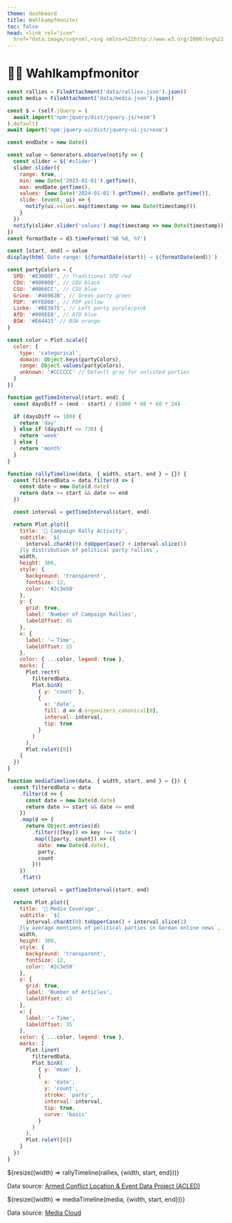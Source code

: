 ```yaml
---
theme: dashboard
title: Wahlkampfmonitor
toc: false
head: <link rel="icon"
  href="data:image/svg+xml,<svg xmlns=%22http://www.w3.org/2000/svg%22 viewBox=%220 0 100 100%22><text y=%22.9em%22 font-size=%2290%22 fill=%22black%22>🐳</text></svg>">
---
```


# 🐳💥 Wahlkampfmonitor

<!-- Load and transform the data -->

```js
const rallies = FileAttachment('data/rallies.json').json()
const media = FileAttachment('data/media.json').json()
```

<link rel="stylesheet" href="npm:jquery-ui/dist/themes/base/jquery-ui.css">

```js
const $ = (self.jQuery = (
  await import('npm:jquery/dist/jquery.js/+esm')
).default)
await import('npm:jquery-ui/dist/jquery-ui.js/+esm')
```

```js
const endDate = new Date()

const value = Generators.observe(notify => {
  const slider = $('#slider')
  slider.slider({
    range: true,
    min: new Date('2023-01-01').getTime(),
    max: endDate.getTime(),
    values: [new Date('2024-01-01').getTime(), endDate.getTime()],
    slide: (event, ui) => {
      notify(ui.values.map(timestamp => new Date(timestamp)))
    }
  })
  notify(slider.slider('values').map(timestamp => new Date(timestamp))) // report initial dates
})
const formatDate = d3.timeFormat('%B %d, %Y')
```

```js
const [start, end] = value
display(html`Date range: ${formatDate(start)} → ${formatDate(end)}`)
```

<div style="max-width: 100%;" id="slider"></div>

<!-- Define party colors -->

```js
const partyColors = {
  SPD: '#E3000F', // Traditional SPD red
  CDU: '#000000', // CDU black
  CSU: '#0066CC', // CSU blue
  Grüne: '#46962B', // Green party green
  FDP: '#FFED00', // FDP yellow
  Linke: '#BE3075', // Left party purple/pink
  AfD: '#009EE0', // AfD blue
  BSW: '#E64415' // BSW orange
}
```

<!-- A shared color scale using party colors -->

```js
const color = Plot.scale({
  color: {
    type: 'categorical',
    domain: Object.keys(partyColors),
    range: Object.values(partyColors),
    unknown: '#CCCCCC' // Default gray for unlisted parties
  }
})
```

<!-- Timeline plots -->

```js
function getTimeInterval(start, end) {
  const daysDiff = (end - start) / (1000 * 60 * 60 * 24)

  if (daysDiff <= 180) {
    return 'day'
  } else if (daysDiff <= 730) {
    return 'week'
  } else {
    return 'month'
  }
}

function rallyTimeline(data, { width, start, end } = {}) {
  const filteredData = data.filter(d => {
    const date = new Date(d.date)
    return date >= start && date <= end
  })

  const interval = getTimeInterval(start, end)

  return Plot.plot({
    title: '🎯 Campaign Rally Activity',
    subtitle: `${
      interval.charAt(0).toUpperCase() + interval.slice(1)
    }ly distribution of political party rallies`,
    width,
    height: 300,
    style: {
      background: 'transparent',
      fontSize: 12,
      color: '#2c3e50'
    },
    y: {
      grid: true,
      label: 'Number of Campaign Rallies',
      labelOffset: 45
    },
    x: {
      label: '→ Time',
      labelOffset: 35
    },
    color: { ...color, legend: true },
    marks: [
      Plot.rectY(
        filteredData,
        Plot.binX(
          { y: 'count' },
          {
            x: 'date',
            fill: d => d.organizers_canonical[0],
            interval: interval,
            tip: true
          }
        )
      ),
      Plot.ruleY([0])
    ]
  })
}

function mediaTimeline(data, { width, start, end } = {}) {
  const filteredData = data
    .filter(d => {
      const date = new Date(d.date)
      return date >= start && date <= end
    })
    .map(d => {
      return Object.entries(d)
        .filter(([key]) => key !== 'date')
        .map(([party, count]) => ({
          date: new Date(d.date),
          party,
          count
        }))
    })
    .flat()

  const interval = getTimeInterval(start, end)

  return Plot.plot({
    title: '📰 Media Coverage',
    subtitle: `${
      interval.charAt(0).toUpperCase() + interval.slice(1)
    }ly average mentions of political parties in German online news`,
    width,
    height: 300,
    style: {
      background: 'transparent',
      fontSize: 12,
      color: '#2c3e50'
    },
    y: {
      grid: true,
      label: 'Number of Articles',
      labelOffset: 45
    },
    x: {
      label: '→ Time',
      labelOffset: 35
    },
    color: { ...color, legend: true },
    marks: [
      Plot.lineY(
        filteredData,
        Plot.binX(
          { y: 'mean' },
          {
            x: 'date',
            y: 'count',
            stroke: 'party',
            interval: interval,
            tip: true,
            curve: 'basis'
          }
        )
      ),
      Plot.ruleY([0])
    ]
  })
}
```

<div class="grid grid-cols-1 gap-4">
  <div class="card">
    ${resize((width) => rallyTimeline(rallies, {width, start, end}))}
    <p class="text-sm text-gray-500 mt-2">Data source: <a href="https://acleddata.com" class="underline">Armed Conflict Location & Event Data Project (ACLED)</a></p>
  </div>
  
  <div class="card">
    ${resize((width) => mediaTimeline(media, {width, start, end}))}
    <p class="text-sm text-gray-500 mt-2">Data source: <a href="https://mediacloud.org" class="underline">Media Cloud</a></p>
  </div>
</div>

